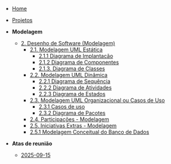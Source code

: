 <!-- docs/_sidebar.md -->

- [Home](/docs)
- [Projetos](/docs/Projeto/Projeto.md)

- **Modelagem**
  - [2. Desenho de Software (Modelagem)](Modelagem/2.Modelagem.md)
    - [2.1. Modelagem UML Estática](/Modelagem/2.1.ModelagemEstatica.md)
      - [2.1.1 Diagrama de Implantacão](/Modelagem/2.1.1.DiagramaDeImplantacao.md)
      - [2.1.2 Diagrama de Componentes ](/Modelagem/2.1.2.DiagramaDeComponentes.md)
      - [2.1.3. Diagrama de Classes](./Modelagem/2.1.3.DiagramaDeClassesUML.md)
    - [2.2. Modelagem UML Dinâmica](/docs/Modelagem/2.2.ModelagemDinamica.md)
      - [2.2.1 Diagrama de Sequência](/Modelagem/2.2.1.DiagramaDeSequencia.md)
      - [2.2.2 Diagrama de Atividades](/Modelagem/2.2.2.DiagramaDeAtividades.md)
      - [2.2.3 Diagrama de Estados](/Modelagem/2.2.3.DiagramaDeEstados.md)
    - [2.3. Modelagem UML Organizacional ou Casos de Uso](/docs/Modelagem/2.3.ModelagemOrganizacionalCasosDeUso.md)
      - [2.3.1 Casos de uso](/Modelagem/2.3.1.CasosDeUso.md)
      - [2.3.2 Diagrama de Pacotes](/Modelagem/2.3.1.DiagramaDePacotes.md)
    - [2.4. Participações - Modelagem](/Modelagem/2.4.ParticipacoesModelagem.md)
    - [2.5. Iniciativas Extras - Modelagem](/Modelagem/2.5.IniciativasExtras.md)
    - [2.5.1 Modelagem Conceitual do Banco de Dados](/Modelagem/2.5.1.ModelagemConceitual.md)

- **Atas de reunião**
  - [2025-09-15](./Atas/2025-09-15.md)

